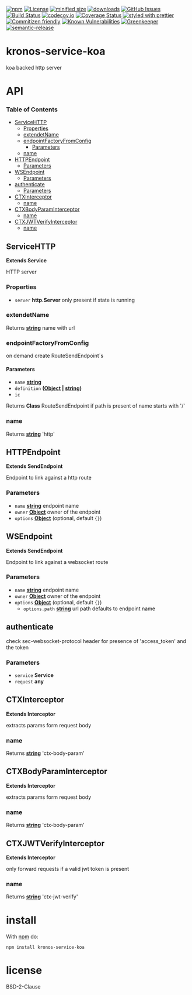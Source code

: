 [![npm](https://img.shields.io/npm/v/@kronos-integration/service-http.svg)](https://www.npmjs.com/package/@kronos-integration/service-http)
[![License](https://img.shields.io/badge/License-BSD%203--Clause-blue.svg)](https://opensource.org/licenses/BSD-3-Clause)
[![minified size](https://badgen.net/bundlephobia/min/@kronos-integration/service-http)](https://bundlephobia.com/result?p=@kronos-integration/service-http)
[![downloads](http://img.shields.io/npm/dm/@kronos-integration/service-http.svg?style=flat-square)](https://npmjs.org/package/@kronos-integration/service-http)
[![GitHub Issues](https://img.shields.io/github/issues/Kronos-Integration/service-http.svg?style=flat-square)](https://github.com/Kronos-Integration/service-http/issues)
[![Build Status](https://secure.travis-ci.org/Kronos-Integration/service-http.png)](http://travis-ci.org/Kronos-Integration/service-http)
[![codecov.io](http://codecov.io/github/Kronos-Integration/service-http/coverage.svg?branch=master)](http://codecov.io/github/Kronos-Integration/service-http?branch=master)
[![Coverage Status](https://coveralls.io/repos/Kronos-Integration/service-http/badge.svg)](https://coveralls.io/r/Kronos-Integration/service-http)
[![styled with prettier](https://img.shields.io/badge/styled_with-prettier-ff69b4.svg)](https://github.com/prettier/prettier)
[![Commitizen friendly](https://img.shields.io/badge/commitizen-friendly-brightgreen.svg)](http://commitizen.github.io/cz-cli/)
[![Known Vulnerabilities](https://snyk.io/test/github/Kronos-Integration/service-http/badge.svg)](https://snyk.io/test/github/Kronos-Integration/service-http)
[![Greenkeeper](https://badges.greenkeeper.io/Kronos-Integration/service-http.svg)](https://greenkeeper.io/)
[![semantic-release](https://img.shields.io/badge/%20%20%F0%9F%93%A6%F0%9F%9A%80-semantic--release-e10079.svg)](https://github.com/Kronos-Integration/service-http)

# kronos-service-koa

koa backed http server

# API

<!-- Generated by documentation.js. Update this documentation by updating the source code. -->

### Table of Contents

-   [ServiceHTTP](#servicehttp)
    -   [Properties](#properties)
    -   [extendetName](#extendetname)
    -   [endpointFactoryFromConfig](#endpointfactoryfromconfig)
        -   [Parameters](#parameters)
    -   [name](#name)
-   [HTTPEndpoint](#httpendpoint)
    -   [Parameters](#parameters-1)
-   [WSEndpoint](#wsendpoint)
    -   [Parameters](#parameters-2)
-   [authenticate](#authenticate)
    -   [Parameters](#parameters-3)
-   [CTXInterceptor](#ctxinterceptor)
    -   [name](#name-1)
-   [CTXBodyParamInterceptor](#ctxbodyparaminterceptor)
    -   [name](#name-2)
-   [CTXJWTVerifyInterceptor](#ctxjwtverifyinterceptor)
    -   [name](#name-3)

## ServiceHTTP

**Extends Service**

HTTP server

### Properties

-   `server` **http.Server** only present if state is running

### extendetName

Returns **[string](https://developer.mozilla.org/docs/Web/JavaScript/Reference/Global_Objects/String)** name with url

### endpointFactoryFromConfig

on demand create RouteSendEndpoint´s

#### Parameters

-   `name` **[string](https://developer.mozilla.org/docs/Web/JavaScript/Reference/Global_Objects/String)** 
-   `definition` **([Object](https://developer.mozilla.org/docs/Web/JavaScript/Reference/Global_Objects/Object) \| [string](https://developer.mozilla.org/docs/Web/JavaScript/Reference/Global_Objects/String))** 
-   `ic`  

Returns **Class** RouteSendEndpoint if path is present of name starts with '/'

### name

Returns **[string](https://developer.mozilla.org/docs/Web/JavaScript/Reference/Global_Objects/String)** 'http'

## HTTPEndpoint

**Extends SendEndpoint**

Endpoint to link against a http route

### Parameters

-   `name` **[string](https://developer.mozilla.org/docs/Web/JavaScript/Reference/Global_Objects/String)** endpoint name
-   `owner` **[Object](https://developer.mozilla.org/docs/Web/JavaScript/Reference/Global_Objects/Object)** owner of the endpoint
-   `options` **[Object](https://developer.mozilla.org/docs/Web/JavaScript/Reference/Global_Objects/Object)**  (optional, default `{}`)

## WSEndpoint

**Extends SendEndpoint**

Endpoint to link against a websocket route

### Parameters

-   `name` **[string](https://developer.mozilla.org/docs/Web/JavaScript/Reference/Global_Objects/String)** endpoint name
-   `owner` **[Object](https://developer.mozilla.org/docs/Web/JavaScript/Reference/Global_Objects/Object)** owner of the endpoint
-   `options` **[Object](https://developer.mozilla.org/docs/Web/JavaScript/Reference/Global_Objects/Object)**  (optional, default `{}`)
    -   `options.path` **[string](https://developer.mozilla.org/docs/Web/JavaScript/Reference/Global_Objects/String)** url path defaults to endpoint name

## authenticate

check sec-websocket-protocol header for presence of
'access_token' and the token

### Parameters

-   `service` **Service** 
-   `request` **any** 

## CTXInterceptor

**Extends Interceptor**

extracts params form request body

### name

Returns **[string](https://developer.mozilla.org/docs/Web/JavaScript/Reference/Global_Objects/String)** 'ctx-body-param'

## CTXBodyParamInterceptor

**Extends Interceptor**

extracts params form request body

### name

Returns **[string](https://developer.mozilla.org/docs/Web/JavaScript/Reference/Global_Objects/String)** 'ctx-body-param'

## CTXJWTVerifyInterceptor

**Extends Interceptor**

only forward requests if a valid jwt token is present

### name

Returns **[string](https://developer.mozilla.org/docs/Web/JavaScript/Reference/Global_Objects/String)** 'ctx-jwt-verify'

# install

With [npm](http://npmjs.org) do:

```shell
npm install kronos-service-koa
```

# license

BSD-2-Clause
